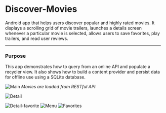 # Discover-Movies

Android app that helps users discover popular and highly rated movies. It displays a scrolling grid of movie trailers, launches a details screen whenever a particular movie is selected, allows users to save favorites, play trailers, and read user reviews.
<hr>

### Purpose

This app demonstrates how to query from an online API and populate a recycler view. It also shows how to build a content provider and persist data for offline use using a SQLite database.

![Main](https://dcalabrese22.github.io/images/movies-home.png)
*Movies are loaded from RESTful API*

![Detail](https://dcalabrese22.github.io/images/movie-detail.png)

![Detail-favorite](https://dcalabrese22.github.io/images/movie-mark-fav.png)
![Menu](https://dcalabrese22.github.io/images/movie-menu.png)
![Favorites](https://dcalabrese22.github.io/images/movie-favs.png)
